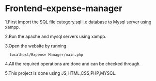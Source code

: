 # Frontend-expense-manager

							
1.First Import the SQL file category.sql i.e database to Mysql server using xampp.

2.Run the apache and mysql servers using xampp.

3.Open the website by running 

      localhost/Expense Manager/main.php


4.All the required operations are done and can be checked through.

5.This project is done using JS,HTML,CSS,PHP,MYSQL.



